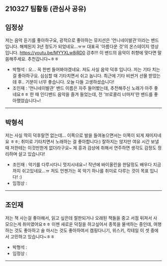 ## 210327 팀활동 (관심사 공유)

## 임정상

저는 음악 듣기를 좋아하구요, 광적으로 좋아하는 뮤지션은 '언니네이발관'이라는 밴드입니다. 해체된지 3년 정도가 되었네요...ㅠㅠ 
대표곡 '아름다운 것'의 온스테이지 영상입니다. 
https://youtu.be/MYYXLw8jRD0
강추!!! 이 밴드의 음악이 취향에 맞다면 말씀해주세요. 추천갑니다~ㅎㅎ

* 박형석 : 오... 꼭 한번 들어봐야겠네요. 저도 사실 음악 덕후 입니다. 저는 기타 치는 걸 좋아하구요. 심심할 때 기타치면서 쉬고 놉니다. 최근에 기타 비싼거 선물 받았는데 후.. 기분이 너무 좋습니다. 오늘 다들 고생하셨습니다!
* 조인재 : '언니네이발관' 밴드 이름은 자주 들어봤는데, 추천해주신 노래가 아주 좋네요ㅎㅎ 한 때 인디밴드 음악을 즐겨 들었는데, 전 '브로콜리 너마저'란 밴드를 좋아했었습니다~!

---

## 박형석

저는 사실 딱히 덕후랄껀 없는데... 이쪽으로 발을 들여놓으면서는 이쪽이 되게 재미지네요 ㅎㅎ;  취미로 기타치면서 노래하는 걸 좋아합니다:) 잘하지는 않지만 여유 시간 보낼 때 저한테는 이것만한게 없더라구요~ 제 흥과 감상에 취해서 연주하면 생각도 감정도 정리하며 살고 있습니다!

* 조인재 :  악기를 다루시다니 멋지시네요~! 작년에 바이올린을 한달정도 배우다 지금까지 쉬고있네요...ㅠ 저도 언젠가는 꼭 악기 하나를 취미로 다루는 것이 목표 입니다! :)
* 임정상 : 

---

## 조인재 

저는 책 사는걸 좋아해서, 읽고 싶은데 절판되거나 오래된 책들을 중고 서점 뒤져서 사 모으는게 취미였어요ㅎㅎ 이젠 새로운 덕질을 하고싶어서 종목을 물색하는 중인데, 여행하는 것도 좋아하고 술 마시는 것도 좋아하여서 캠핑다니기, 위스키, 칵테일 이 셋 중에서 고민하고 있습니다~ㅎㅎ   


* 박형석 : 
* 임정상 : 

---

